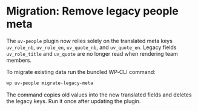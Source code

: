 # Migration: Remove legacy people meta

The `uv-people` plugin now relies solely on the translated meta keys `uv_role_nb`, `uv_role_en`, `uv_quote_nb`, and `uv_quote_en`.
Legacy fields `uv_role_title` and `uv_quote` are no longer read when rendering team members.

To migrate existing data run the bundled WP‑CLI command:

```sh
wp uv-people migrate-legacy-meta
```

The command copies old values into the new translated fields and deletes the legacy keys.
Run it once after updating the plugin.
